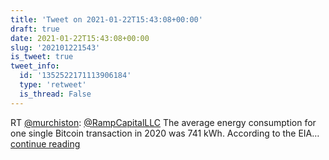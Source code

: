 ```yaml
---
title: 'Tweet on 2021-01-22T15:43:08+00:00'
draft: true
date: 2021-01-22T15:43:08+00:00
slug: '202101221543'
is_tweet: true
tweet_info:
  id: '1352522171113906184'
  type: 'retweet'
  is_thread: False
---
```




RT [@murchiston](https://x.com/murchiston): [@RampCapitalLLC](https://x.com/RampCapitalLLC) The average energy consumption for one single Bitcoin transaction in 2020 was 741 kWh. According to the EIA… [continue reading](https://x.com/sytelus/status/1352522171113906184)
